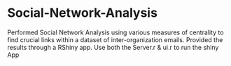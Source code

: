 # Social-Network-Analysis

Performed Social Network Analysis using various measures of centrality to find crucial links within a dataset of inter-organization emails. Provided the results through a RShiny app.
Use both the Server.r & ui.r to run the shiny App
